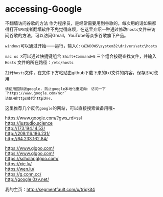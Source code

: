 accessing-Google
================

不翻墙访问谷歌的方法
作为程序员，是经常需要用到谷歌的，每次用的话如果都得打开`VPN`或者翻墙软件不免觉得麻烦，在这里介绍一种通过修改`hosts`文件来访问谷歌的方法，可以访问Gmail，YouTube等众多谷歌旗下产品。

`windows`可以通过开始——运行，输入`C:\WINDOWS\system32\drivers\etc\hosts`



`mac os X`可以通过快捷键组合 `Shift+Command+G` 三个组合按键查找文件，并输入 `Hosts` 文件的所在路径：`/etc/hosts`


打开`hosts`文件，在文件下方粘贴由github下载下来的txt文件的内容，保存即可使用


    请使用国际版google. 防止google本地化重定向: 访问一下`https://www.google.com/ncr`
    请使用https替代http访问.
这里推荐几个反代`google`的网站，可以直接搜索做备用哦~


https://www.google.com/?gws_rd=ssl<br/>
https://iustudio.science<br/>
http://173.194.14.53/<br/>
http://209.116.186.231/<br/>
http://64.233.162.84/<br/>

https://www.glgoo.com/<br/>
https://www.glgoo.com/<br/>
https://scholar.glgoo.com/<br/>
https://xie.lu/<br/>
https://wen.lu/<br/>
https://g.conn.cc/<br/>
http://google.0zv.net/<br/>





我的主页：http://segmentfault.com/u/trigkit4
